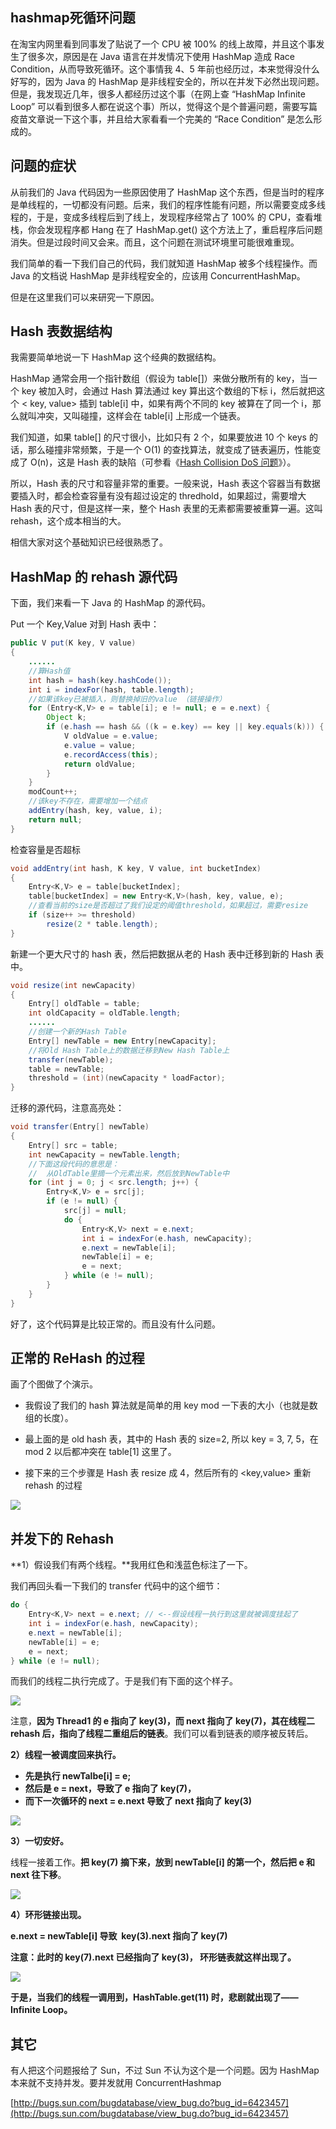 ## hashmap死循环问题

在淘宝内网里看到同事发了贴说了一个 CPU 被 100% 的线上故障，并且这个事发生了很多次，原因是在 Java 语言在并发情况下使用 HashMap 造成 Race Condition，从而导致死循环。这个事情我 4、5 年前也经历过，本来觉得没什么好写的，因为 Java 的 HashMap 是非线程安全的，所以在并发下必然出现问题。但是，我发现近几年，很多人都经历过这个事（在网上查 “HashMap Infinite Loop” 可以看到很多人都在说这个事）所以，觉得这个是个普遍问题，需要写篇疫苗文章说一下这个事，并且给大家看看一个完美的 “Race Condition” 是怎么形成的。


## 问题的症状

从前我们的 Java 代码因为一些原因使用了 HashMap 这个东西，但是当时的程序是单线程的，一切都没有问题。后来，我们的程序性能有问题，所以需要变成多线程的，于是，变成多线程后到了线上，发现程序经常占了 100% 的 CPU，查看堆栈，你会发现程序都 Hang 在了 HashMap.get() 这个方法上了，重启程序后问题消失。但是过段时间又会来。而且，这个问题在测试环境里可能很难重现。

我们简单的看一下我们自己的代码，我们就知道 HashMap 被多个线程操作。而 Java 的文档说 HashMap 是非线程安全的，应该用 ConcurrentHashMap。

但是在这里我们可以来研究一下原因。

## Hash 表数据结构

我需要简单地说一下 HashMap 这个经典的数据结构。

HashMap 通常会用一个指针数组（假设为 table[]）来做分散所有的 key，当一个 key 被加入时，会通过 Hash 算法通过 key 算出这个数组的下标 i，然后就把这个 < key, value> 插到 table[i] 中，如果有两个不同的 key 被算在了同一个 i，那么就叫冲突，又叫碰撞，这样会在 table[i] 上形成一个链表。

我们知道，如果 table[] 的尺寸很小，比如只有 2 个，如果要放进 10 个 keys 的话，那么碰撞非常频繁，于是一个 O(1) 的查找算法，就变成了链表遍历，性能变成了 O(n)，这是 Hash 表的缺陷（可参看《[Hash Collision DoS 问题](https://coolshell.cn/articles/6424.html "Hash Collision DoS 问题")》）。

所以，Hash 表的尺寸和容量非常的重要。一般来说，Hash 表这个容器当有数据要插入时，都会检查容量有没有超过设定的 thredhold，如果超过，需要增大 Hash 表的尺寸，但是这样一来，整个 Hash 表里的无素都需要被重算一遍。这叫 rehash，这个成本相当的大。

相信大家对这个基础知识已经很熟悉了。

## HashMap 的 rehash 源代码

下面，我们来看一下 Java 的 HashMap 的源代码。

Put 一个 Key,Value 对到 Hash 表中：

```java
public V put(K key, V value)
{
    ......
    //算Hash值
    int hash = hash(key.hashCode());
    int i = indexFor(hash, table.length);
    //如果该key已被插入，则替换掉旧的value （链接操作）
    for (Entry<K,V> e = table[i]; e != null; e = e.next) {
        Object k;
        if (e.hash == hash && ((k = e.key) == key || key.equals(k))) {
            V oldValue = e.value;
            e.value = value;
            e.recordAccess(this);
            return oldValue;
        }
    }
    modCount++;
    //该key不存在，需要增加一个结点
    addEntry(hash, key, value, i);
    return null;
}
```

检查容量是否超标

```java
void addEntry(int hash, K key, V value, int bucketIndex)
{
    Entry<K,V> e = table[bucketIndex];
    table[bucketIndex] = new Entry<K,V>(hash, key, value, e);
    //查看当前的size是否超过了我们设定的阈值threshold，如果超过，需要resize
    if (size++ >= threshold)
        resize(2 * table.length);
}
```

新建一个更大尺寸的 hash 表，然后把数据从老的 Hash 表中迁移到新的 Hash 表中。

```java
void resize(int newCapacity)
{
    Entry[] oldTable = table;
    int oldCapacity = oldTable.length;
    ......
    //创建一个新的Hash Table
    Entry[] newTable = new Entry[newCapacity];
    //将Old Hash Table上的数据迁移到New Hash Table上
    transfer(newTable);
    table = newTable;
    threshold = (int)(newCapacity * loadFactor);
}
```

迁移的源代码，注意高亮处：


```java
void transfer(Entry[] newTable)
{
    Entry[] src = table;
    int newCapacity = newTable.length;
    //下面这段代码的意思是：
    //  从OldTable里摘一个元素出来，然后放到NewTable中
    for (int j = 0; j < src.length; j++) {
        Entry<K,V> e = src[j];
        if (e != null) {
            src[j] = null;
            do {
                Entry<K,V> next = e.next;
                int i = indexFor(e.hash, newCapacity);
                e.next = newTable[i];
                newTable[i] = e;
                e = next;
            } while (e != null);
        }
    }
}
```

好了，这个代码算是比较正常的。而且没有什么问题。

## 正常的 ReHash 的过程

画了个图做了个演示。

*   我假设了我们的 hash 算法就是简单的用 key mod 一下表的大小（也就是数组的长度）。

*   最上面的是 old hash 表，其中的 Hash 表的 size=2, 所以 key = 3, 7, 5，在 mod 2 以后都冲突在 table[1] 这里了。

*   接下来的三个步骤是 Hash 表 resize 成 4，然后所有的 <key,value> 重新 rehash 的过程

![](https://coolshell.cn/wp-content/uploads/2013/05/HashMap01.jpg)

## 并发下的 Rehash

**1）假设我们有两个线程。**我用红色和浅蓝色标注了一下。

我们再回头看一下我们的 transfer 代码中的这个细节：

```java
do {
    Entry<K,V> next = e.next; // <--假设线程一执行到这里就被调度挂起了
    int i = indexFor(e.hash, newCapacity);
    e.next = newTable[i];
    newTable[i] = e;
    e = next;
} while (e != null);
```

而我们的线程二执行完成了。于是我们有下面的这个样子。

![](https://coolshell.cn/wp-content/uploads/2013/05/HashMap02.jpg)

注意，**因为 Thread1 的 e 指向了 key(3)，而 next 指向了 key(7)，其在线程二 rehash 后，指向了线程二重组后的链表**。我们可以看到链表的顺序被反转后。

**2）线程一被调度回来执行。**

*   **先是执行 newTalbe[i] = e;**
*   **然后是 e = next，导致了 e 指向了 key(7)，**
*   **而下一次循环的 next = e.next 导致了 next 指向了 key(3)**

![](https://coolshell.cn/wp-content/uploads/2013/05/HashMap03.jpg)

**3）一切安好。**

线程一接着工作。**把 key(7) 摘下来，放到 newTable[i] 的第一个，然后把 e 和 next 往下移**。

![](https://coolshell.cn/wp-content/uploads/2013/05/HashMap04.jpg)

**4）环形链接出现。**

**e.next = newTable[i] 导致  key(3).next 指向了 key(7)**

**注意：此时的 key(7).next 已经指向了 key(3)， 环形链表就这样出现了。**

![](https://coolshell.cn/wp-content/uploads/2013/05/HashMap05.jpg)

**于是，当我们的线程一调用到，HashTable.get(11) 时，悲剧就出现了——Infinite Loop。**

## 其它

有人把这个问题报给了 Sun，不过 Sun 不认为这个是一个问题。因为 HashMap 本来就不支持并发。要并发就用 ConcurrentHashmap

[http://bugs.sun.com/bugdatabase/view_bug.do?bug_id=6423457](http://bugs.sun.com/bugdatabase/view_bug.do?bug_id=6423457)

